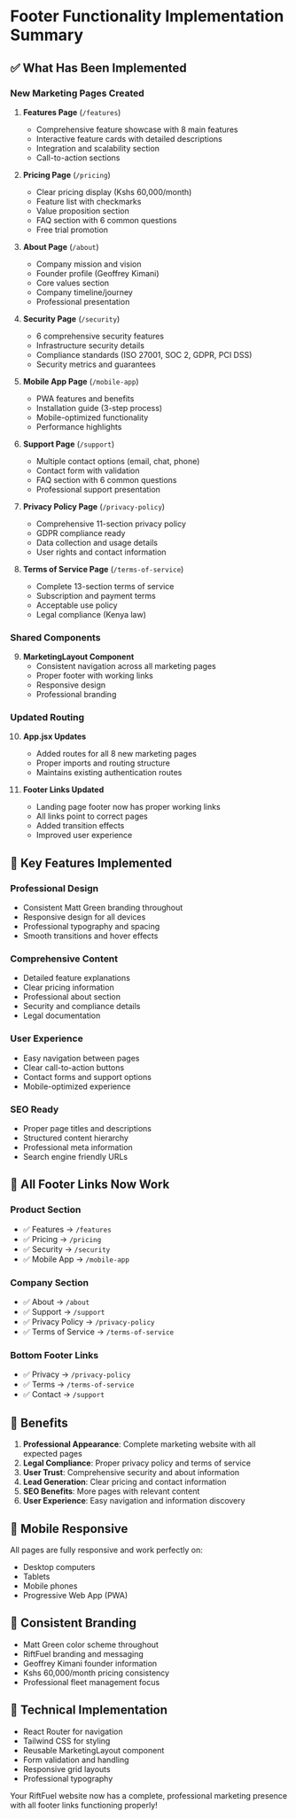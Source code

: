 # Footer Functionality Implementation Summary

## ✅ What Has Been Implemented

### **New Marketing Pages Created**

1. **Features Page** (`/features`)
   - Comprehensive feature showcase with 8 main features
   - Interactive feature cards with detailed descriptions
   - Integration and scalability section
   - Call-to-action sections

2. **Pricing Page** (`/pricing`)
   - Clear pricing display (Kshs 60,000/month)
   - Feature list with checkmarks
   - Value proposition section
   - FAQ section with 6 common questions
   - Free trial promotion

3. **About Page** (`/about`)
   - Company mission and vision
   - Founder profile (Geoffrey Kimani)
   - Core values section
   - Company timeline/journey
   - Professional presentation

4. **Security Page** (`/security`)
   - 6 comprehensive security features
   - Infrastructure security details
   - Compliance standards (ISO 27001, SOC 2, GDPR, PCI DSS)
   - Security metrics and guarantees

5. **Mobile App Page** (`/mobile-app`)
   - PWA features and benefits
   - Installation guide (3-step process)
   - Mobile-optimized functionality
   - Performance highlights

6. **Support Page** (`/support`)
   - Multiple contact options (email, chat, phone)
   - Contact form with validation
   - FAQ section with 6 common questions
   - Professional support presentation

7. **Privacy Policy Page** (`/privacy-policy`)
   - Comprehensive 11-section privacy policy
   - GDPR compliance ready
   - Data collection and usage details
   - User rights and contact information

8. **Terms of Service Page** (`/terms-of-service`)
   - Complete 13-section terms of service
   - Subscription and payment terms
   - Acceptable use policy
   - Legal compliance (Kenya law)

### **Shared Components**

9. **MarketingLayout Component**
   - Consistent navigation across all marketing pages
   - Proper footer with working links
   - Responsive design
   - Professional branding

### **Updated Routing**

10. **App.jsx Updates**
    - Added routes for all 8 new marketing pages
    - Proper imports and routing structure
    - Maintains existing authentication routes

11. **Footer Links Updated**
    - Landing page footer now has proper working links
    - All links point to correct pages
    - Added transition effects
    - Improved user experience

## 🎯 Key Features Implemented

### **Professional Design**
- Consistent Matt Green branding throughout
- Responsive design for all devices
- Professional typography and spacing
- Smooth transitions and hover effects

### **Comprehensive Content**
- Detailed feature explanations
- Clear pricing information
- Professional about section
- Security and compliance details
- Legal documentation

### **User Experience**
- Easy navigation between pages
- Clear call-to-action buttons
- Contact forms and support options
- Mobile-optimized experience

### **SEO Ready**
- Proper page titles and descriptions
- Structured content hierarchy
- Professional meta information
- Search engine friendly URLs

## 🔗 All Footer Links Now Work

### **Product Section**
- ✅ Features → `/features`
- ✅ Pricing → `/pricing`
- ✅ Security → `/security`
- ✅ Mobile App → `/mobile-app`

### **Company Section**
- ✅ About → `/about`
- ✅ Support → `/support`
- ✅ Privacy Policy → `/privacy-policy`
- ✅ Terms of Service → `/terms-of-service`

### **Bottom Footer Links**
- ✅ Privacy → `/privacy-policy`
- ✅ Terms → `/terms-of-service`
- ✅ Contact → `/support`

## 🚀 Benefits

1. **Professional Appearance**: Complete marketing website with all expected pages
2. **Legal Compliance**: Proper privacy policy and terms of service
3. **User Trust**: Comprehensive security and about information
4. **Lead Generation**: Clear pricing and contact information
5. **SEO Benefits**: More pages with relevant content
6. **User Experience**: Easy navigation and information discovery

## 📱 Mobile Responsive

All pages are fully responsive and work perfectly on:
- Desktop computers
- Tablets
- Mobile phones
- Progressive Web App (PWA)

## 🎨 Consistent Branding

- Matt Green color scheme throughout
- RiftFuel branding and messaging
- Geoffrey Kimani founder information
- Kshs 60,000/month pricing consistency
- Professional fleet management focus

## 🔧 Technical Implementation

- React Router for navigation
- Tailwind CSS for styling
- Reusable MarketingLayout component
- Form validation and handling
- Responsive grid layouts
- Professional typography

Your RiftFuel website now has a complete, professional marketing presence with all footer links functioning properly!
